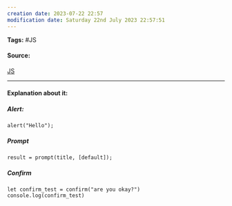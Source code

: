 ```yaml
---
creation date: 2023-07-22 22:57
modification date: Saturday 22nd July 2023 22:57:51
---
```


**Tags:** #JS 

#### Source:
[JS](https://javascript.info/alert-prompt-confirm)

--------------------------------------

#### Explanation about it:

##### Alert:

```
alert("Hello");
```


##### Prompt

```
result = prompt(title, [default]);
```

##### Confirm

```
let confirm_test = confirm("are you okay?")
console.log(confirm_test)
```